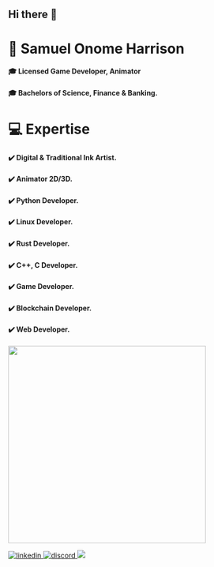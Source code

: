 ## Hi there 👋

# 🧍 Samuel Onome Harrison
####         🎓 Licensed Game Developer, Animator
#### 🎓 Bachelors of Science, Finance & Banking.

#  💻 Expertise
#### ✔️ Digital & Traditional Ink Artist.
#### ✔️ Animator 2D/3D.
#### ✔️ Python Developer.
#### ✔️ Linux Developer.
#### ✔️ Rust Developer.
#### ✔️ C++, C Developer.
#### ✔️ Game Developer.
#### ✔️ Blockchain Developer.
#### ✔️ Web Developer.
<img src="https://github-readme-stats.vercel.app/api?username=Sam2much96&show_icons=true&theme=ADD_THEME_HERE" width="400">
<p align="left">
<a href="https://www.linkedin.com/in/<user_id>" target="_blank">
<img src=https://img.shields.io/badge/linkedin-%231E77B5.svg?&style=for-the-badge&logo=linkedin&logoColor=white alt=linkedin style="margin-bottom: 10px;" />
</a>
</a>
<a href="https://www.discord.com/<user_id>" target="_blank">
<img src=https://img.shields.io/badge/discord-%232E87FB.svg?&style=for-the-badge&logo=discord&logoColor=white alt=discord style="margin-bottom: 10px;" />
</a>
<a href="mailto:<user_mail_id>" target="_blank">
<img src="https://img.shields.io/badge/gmail-D14836?&style=for-the-badge&logo=gmail&logoColor=white" />
</a>
</p>
